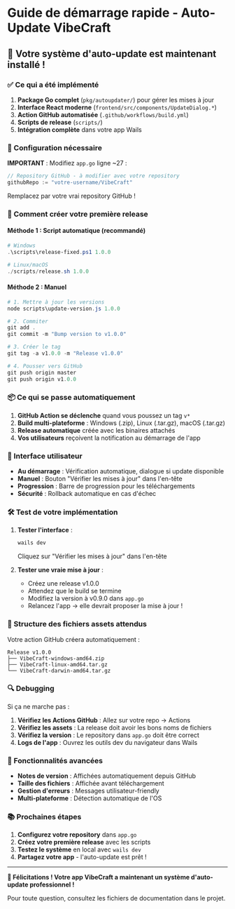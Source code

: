 # Guide de démarrage rapide - Auto-Update VibeCraft

## 🎯 Votre système d'auto-update est maintenant installé !

### ✅ Ce qui a été implémenté

1. **Package Go complet** (`pkg/autoupdater/`) pour gérer les mises à jour
2. **Interface React moderne** (`frontend/src/components/UpdateDialog.*`) 
3. **Action GitHub automatisée** (`.github/workflows/build.yml`)
4. **Scripts de release** (`scripts/`)
5. **Intégration complète** dans votre app Wails

### 🔧 Configuration nécessaire

**IMPORTANT** : Modifiez `app.go` ligne ~27 :
```go
// Repository GitHub - à modifier avec votre repository
githubRepo := "votre-username/VibeCraft"
```
Remplacez par votre vrai repository GitHub !

### 🚀 Comment créer votre première release

#### Méthode 1 : Script automatique (recommandé)
```powershell
# Windows
.\scripts\release-fixed.ps1 1.0.0

# Linux/macOS
./scripts/release.sh 1.0.0
```

#### Méthode 2 : Manuel
```powershell
# 1. Mettre à jour les versions
node scripts\update-version.js 1.0.0

# 2. Commiter
git add .
git commit -m "Bump version to v1.0.0"

# 3. Créer le tag
git tag -a v1.0.0 -m "Release v1.0.0"

# 4. Pousser vers GitHub
git push origin master
git push origin v1.0.0
```

### 📦 Ce qui se passe automatiquement

1. **GitHub Action se déclenche** quand vous poussez un tag `v*`
2. **Build multi-plateforme** : Windows (.zip), Linux (.tar.gz), macOS (.tar.gz)
3. **Release automatique** créée avec les binaires attachés
4. **Vos utilisateurs** reçoivent la notification au démarrage de l'app

### 🎨 Interface utilisateur

- **Au démarrage** : Vérification automatique, dialogue si update disponible
- **Manuel** : Bouton "Vérifier les mises à jour" dans l'en-tête
- **Progression** : Barre de progression pour les téléchargements
- **Sécurité** : Rollback automatique en cas d'échec

### 🛠️ Test de votre implémentation

1. **Tester l'interface** :
   ```powershell
   wails dev
   ```
   Cliquez sur "Vérifier les mises à jour" dans l'en-tête

2. **Tester une vraie mise à jour** :
   - Créez une release v1.0.0
   - Attendez que le build se termine
   - Modifiez la version à v0.9.0 dans `app.go`
   - Relancez l'app → elle devrait proposer la mise à jour !

### 📁 Structure des fichiers assets attendus

Votre action GitHub créera automatiquement :
```
Release v1.0.0
├── VibeCraft-windows-amd64.zip
├── VibeCraft-linux-amd64.tar.gz
└── VibeCraft-darwin-amd64.tar.gz
```

### 🔍 Debugging

Si ça ne marche pas :

1. **Vérifiez les Actions GitHub** : Allez sur votre repo → Actions
2. **Vérifiez les assets** : La release doit avoir les bons noms de fichiers
3. **Vérifiez la version** : Le repository dans `app.go` doit être correct
4. **Logs de l'app** : Ouvrez les outils dev du navigateur dans Wails

### 🎊 Fonctionnalités avancées

- **Notes de version** : Affichées automatiquement depuis GitHub
- **Taille des fichiers** : Affichée avant téléchargement
- **Gestion d'erreurs** : Messages utilisateur-friendly
- **Multi-plateforme** : Détection automatique de l'OS

### 📚 Prochaines étapes

1. **Configurez votre repository** dans `app.go`
2. **Créez votre première release** avec les scripts
3. **Testez le système** en local avec `wails dev`
4. **Partagez votre app** - l'auto-update est prêt !

---

**🎉 Félicitations ! Votre app VibeCraft a maintenant un système d'auto-update professionnel !**

Pour toute question, consultez les fichiers de documentation dans le projet. 